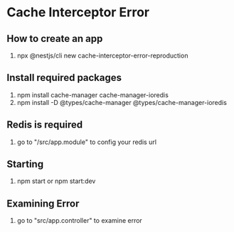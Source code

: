 # Cache Interceptor Error

## How to create an app

1. npx @nestjs/cli new cache-interceptor-error-reproduction  

## Install required packages  

1. npm install cache-manager cache-manager-ioredis
2. npm install -D @types/cache-manager @types/cache-manager-ioredis

## Redis is required  

1. go to "/src/app.module" to config your redis url

## Starting

1. npm start or npm start:dev

## Examining Error

1. go to "src/app.controller" to examine error  
